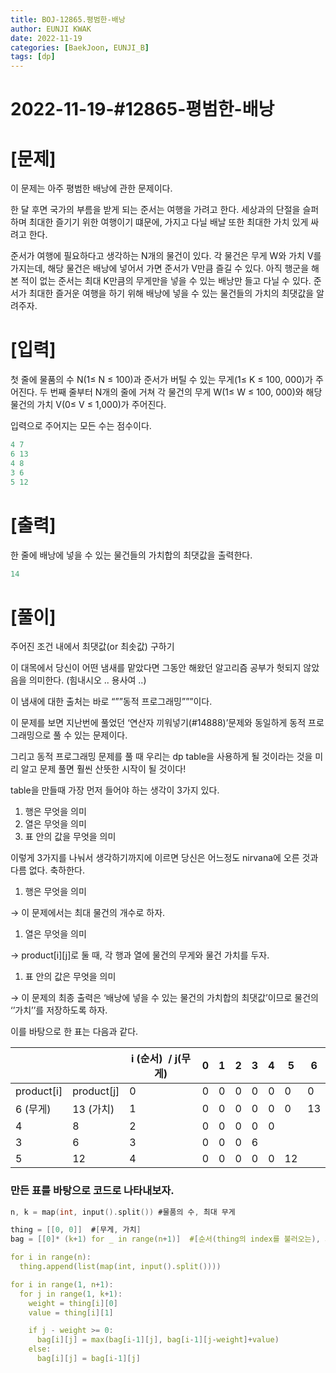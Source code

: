 ```yaml
---
title: BOJ-12865.평범한-배낭
author: EUNJI KWAK
date: 2022-11-19
categories: [BaekJoon, EUNJI_B]
tags: [dp]
---
```


# 2022-11-19-#12865-평범한-배낭

# [문제]

이 문제는 아주 평범한 배낭에 관한 문제이다.

한 달 후면 국가의 부름을 받게 되는 준서는 여행을 가려고 한다. 세상과의 단절을 슬퍼하며 최대한 즐기기 위한 여행이기 떄문에, 가지고 다닐 배날 또한 최대한 가치 있게 싸려고 한다.

준서가 여행에 필요하다고 생각하는 N개의 물건이 있다. 각 물건은 무게 W와 가치 V를 가지는데, 해당 물건은 배낭에 넣어서 가면 준서가 V만큼 즐길 수 있다. 아직 행군을 해본 적이 없는 준서는 최대 K만큼의 무게만을 넣을 수 있는 배낭만 들고 다닐 수 있다. 준서가 최대한 즐거운 여행을 하기 위해 배낭에 넣을 수 있는 물건들의 가치의 최댓값을 알려주자.

# [입력]

첫 줄에 물품의 수 N(1≤ N ≤ 100)과 준서가 버틸 수 있는 무게(1≤ K ≤ 100, 000)가 주어진다. 두 번째 줄부터 N개의 줄에 거쳐 각 물건의 무게 W(1≤ W ≤ 100, 000)와 해당 물건의 가치 V(0≤ V ≤ 1,000)가 주어진다. 

입력으로 주어지는 모든 수는 점수이다. 

```c
4 7 
6 13
4 8
3 6
5 12
```

# [출력]

한 줄에 배낭에 넣을 수 있는 물건들의 가치합의 최댓값을 출력한다. 

```c
14
```

# [풀이]

주어진 조건 내에서 최댓값(or 최솟값) 구하기

이 대목에서 당신이 어떤 냄새를 맡았다면 그동안 해왔던 알고리즘 공부가 헛되지 않았음을 의미한다. (힘내시오 .. 용사여 ..)

이 냄새에 대한 출처는 바로 “””동적 프로그래밍”””이다.

이 문제를 보면 지난번에 풀었던 ‘연산자 끼워넣기(#14888)’문제와 동일하게 동적 프로그래밍으로 풀 수 있는 문제이다.

그리고 동적 프로그래밍 문제를 풀 때 우리는 dp table을 사용하게 될 것이라는 것을 미리 알고 문제 풀면 훨씬 산뜻한 시작이 될 것이다!

table을 만들때 가장 먼저 들어야 하는 생각이 3가지 있다.

1. 행은 무엇을 의미
2. 열은 무엇을 의미
3. 표 안의 값을 무엇을 의미

이렇게 3가지를 나눠서 생각하기까지에 이르면 당신은 어느정도 nirvana에 오른 것과 다름 없다. 축하한다.

1. 행은 무엇을 의미

→ 이 문제에서는 최대 물건의 개수로 하자.

1. 열은 무엇을 의미

→ product[i][j]로 둘 때, 각 행과 열에 물건의 무게와 물건 가치를 두자.

1. 표 안의 값은 무엇을 의미

→ 이 문제의 최종 출력은 ‘배낭에 넣을 수 있는 물건의 가치합의 최댓값’이므로 물건의 ‘’가치’’를 저장하도록 하자.

이를 바탕으로 한 표는 다음과 같다.

|  |  | i (순서)  / j(무게) | 0 | 1 | 2 | 3 | 4 | 5 | 6 |
| --- | --- | --- | --- | --- | --- | --- | --- | --- | --- |
| product[i] | product[j] | 0 | 0 | 0 | 0 | 0 | 0 | 0 | 0 |
| 6 (무게) | 13 (가치) | 1 | 0 | 0 | 0 | 0 | 0 | 0 | 13 |
| 4 | 8 | 2 | 0 | 0 | 0 | 0 | 0 |  |  |
| 3 | 6 | 3 | 0 | 0 | 0 | 6 |  |  |  |
| 5 | 12 | 4 | 0 | 0 | 0 | 0 | 0 | 12 |  |

### 만든 표를 바탕으로 코드로 나타내보자.

```c
n, k = map(int, input().split()) #물품의 수, 최대 무게

thing = [[0, 0]]  #[무게, 가치]
bag = [[0]* (k+1) for _ in range(n+1)]  #[순서(thing의 index를 불러오는), 최대 무게]

for i in range(n):
  thing.append(list(map(int, input().split())))

for i in range(1, n+1):
  for j in range(1, k+1):
    weight = thing[i][0]
    value = thing[i][1]

    if j - weight >= 0:
      bag[i][j] = max(bag[i-1][j], bag[i-1][j-weight]+value)
    else:
      bag[i][j] = bag[i-1][j]
```
